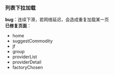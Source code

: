 ### 列表下拉加载
**bug**：连续下滑，若网络延迟，会造成重复加载某一页  
**已修复页面**：  
- home  
- suggestCommodity  
- jf  
- group  
- providerList  
- providerDetail
- factoryChosen
